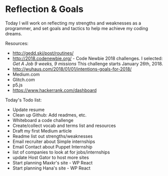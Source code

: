 # Reflection & Goals

Today I will work on reflecting my strengths and weaknesses as a programmer, and set goals and tactics to help me achieve my coding dreams.

Resources:

* http://gedd.ski/post/routines/
* http://2018.codenewbie.org/ - Code Newbie 2018 challenges. I selected: _Get A Job   9 weeks, 9 missions_ This challenge starts January 26th, 2018.
* http://wuhaus.com/2018/01/01/intentions-goals-for-2018/
* Medium.com
* Glitch.com
* p5.js
* https://www.hackerrank.com/dashboard



Today's Todo list:
* Update resume
* Clean up Github: Add readmes, etc.
* Whiteboard a code challenge
* Create/collect vocab and terms list and resources
* Draft my first Medium article
* Readme list out strengths/weaknesses
* Email recruiter about Simple internships
* Email Contact about Puppet Internship
* list of companies to look at for jobs/internships
* update Host Gator to host more sites
* Start planning Maxkr's site - WP React
* Start planning Hana's site - WP React
